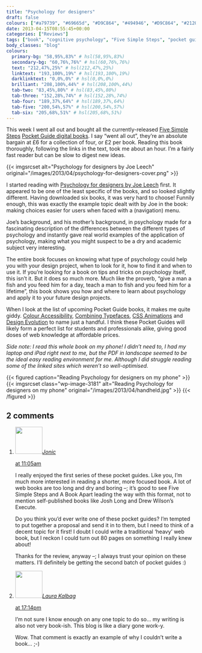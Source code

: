 ```yaml
---
title: "Psychology for designers"
draft: false
colours: ["#a79739", "#69665d", "#D9C864", "#494946", "#D9C864", "#212023", "#D9C864"]
date: 2013-04-15T08:55:45+00:00
categories: ["Reviews"]
tags: ["book", "cognitive psychology", "Five Simple Steps", "pocket guides", "psychology", "social psychology"]
body_classes: "blog"
colours:
  primary-bg: "58,95%,83%" # hsl(58,95%,83%)
  secondary-bg: "60,76%,76%" # hsl(60,76%,76%)
  text: "212,47%,25%" # hsl(212,47%,25%)
  linktext: "193,100%,19%" # hsl(193,100%,19%)
  darklinktext: "0,0%,0%" # hsl(0,0%,0%)
  brilliant: "208,100%,44%" # hsl(208,100%,44%)
  tab-two: "83,45%,80%" # hsl(83,45%,80%)
  tab-three: "152,28%,74%" # hsl(152,28%,74%)
  tab-four: "189,37%,64%" # hsl(189,37%,64%)
  tab-five: "200,54%,57%" # hsl(200,54%,57%)
  tab-six: "205,68%,51%" # hsl(205,68%,51%)
---
```


This week I went all out and bought all the currently-released [Five Simple Steps](http://www.fivesimplesteps.com) [Pocket Guide digital books](http://www.fivesimplesteps.com/products/pocket-guides-collection-one). I say “went all out”, they’re an absolute bargain at £6 for a collection of four, or £2 per book. Reading this book thoroughly, following the links in the text, took me about an hour. I’m a fairly fast reader but can be slow to digest new ideas.

{{< imgsrcset alt="Psychology for designers by Joe Leech" original="/images/2013/04/psychology-for-designers-cover.png" >}}

I started reading with [Psychology for designers by Joe Leech](http://www.fivesimplesteps.com/products/psychology-for-designers) first. It appeared to be one of the least specific of the books, and so looked slightly different. Having downloaded six books, it was very hard to choose! Funnily enough, this was exactly the example topic dealt with by Joe in the book: making choices easier for users when faced with a (navigation) menu.

Joe’s background, and his mother’s background, in psychology made for a fascinating description of the differences between the different types of psychology and instantly gave real world examples of the application of psychology, making what you might suspect to be a dry and academic subject very interesting.

The entire book focuses on knowing what type of psychology could help you with your design project, when to look for it, how to find it and when to use it. If you’re looking for a book on tips and tricks on psychology itself, this isn’t it. But it does so much more. Much like the proverb, “give a man a fish and you feed him for a day, teach a man to fish and you feed him for a lifetime”, this book shows you how and where to learn about psychology and apply it to your future design projects.

When I look at the list of upcoming Pocket Guide books, it makes me quite giddy. [Colour Accessibility](http://www.fivesimplesteps.com/products/colour-accessibility), [Combining Typefaces](http://www.fivesimplesteps.com/products/combining-typefaces), [CSS Animations](http://www.fivesimplesteps.com/products/css-animations) and [Design Evolution](http://www.fivesimplesteps.com/products/design-evolution) to name just a handful. I think these Pocket Guides will likely form a perfect list for students and professionals alike, giving good doses of web knowledge at affordable prices.

*Side note: I read this whole book on my phone! I didn’t need to, I had my laptop and iPad right next to me, but the PDF in landscape seemed to be the ideal easy reading environment for me. Although I did struggle reading some of the linked sites which weren’t so well-optimised.*

{{< figured caption="Reading Psychology for designers on my phone" >}}
  {{< imgsrcset class="wp-image-3181" alt="Reading Psychology for designers on my phone" original="/images/2013/04/handheld.jpg" >}}
{{< /figured >}}



## 2 comments

<ol class="commentlist">
	<li class="comment even thread-even depth-1" id="li-comment-539">
			<div class="comment-author vcard">
			<img alt='' src='https://secure.gravatar.com/avatar/576951f66442b28f0dded221a59af51c?s=72&amp;d=mm&amp;r=g' srcset='https://secure.gravatar.com/avatar/576951f66442b28f0dded221a59af51c?s=144&amp;d=mm&amp;r=g 2x' class='avatar avatar-72 photo' height='72' width='72' /><cite class="fn"><a href='http://www.100yen.co.uk' rel='external nofollow' class='url'>Jonic</a></cite>
				<aside class="comment-meta commentmetadata"><p><a href="#comment-539"><time datetime="2013-04-15T11:05:18+00:00" pubdate class="published">
		 at <span class="hours">11:05am</span></time></a></p>
	</aside>
	</div>
	<div class="comment-entry">
		I really enjoyed the first series of these pocket guides. Like you, I’m much more interested in reading a shorter, more focused book. A lot of web books are too long and dry and boring –; it’s good to see Five Simple Steps and A Book Apart leading the way with this format, not to mention self-published books like Josh Long and Drew Wilson’s Execute.

Do you think you’d ever write one of these pocket guides? I’m tempted to put together a proposal and send it in to them, but I need to think of a decent topic for it first! I doubt I could write a traditional ‘heavy’ web book, but I reckon I could turn out 80 pages on something I really knew about!

Thanks for the review, anyway –; I always trust your opinion on these matters. I’ll definitely be getting the second batch of pocket guides :)
	</div>
</li>
	<li class="comment odd alt thread-odd thread-alt depth-1" id="li-comment-540">
			<div class="comment-author vcard">
			<img alt='' src='https://secure.gravatar.com/avatar/55bb2acf65203dbb95c35a83e62e9ae6?s=72&amp;d=mm&amp;r=g' srcset='https://secure.gravatar.com/avatar/55bb2acf65203dbb95c35a83e62e9ae6?s=144&amp;d=mm&amp;r=g 2x' class='avatar avatar-72 photo' height='72' width='72' /><cite class="fn"><a href='http://laurakalbag.wpengine.com' rel='external nofollow' class='url'>Laura Kalbag</a></cite>
				<aside class="comment-meta commentmetadata"><p><a href="#comment-540"><time datetime="2013-04-15T17:14:34+00:00" pubdate class="published">
		 at <span class="hours">17:14pm</span></time></a></p>
	</aside>
	</div>
	<div class="comment-entry">
		I’m not sure I know enough on any one topic to do so… my writing is also not very book-ish. This blog is like a diary gone work-y.

Wow. That comment is exactly an example of why I couldn’t write a book… ;-)
	</div>
</li>
</ol>
